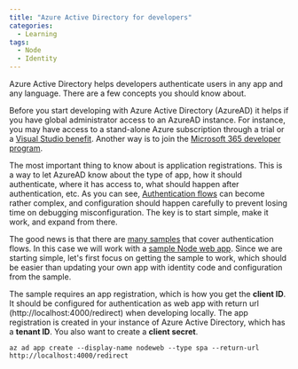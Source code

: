 ```yaml
---
title: "Azure Active Directory for developers"
categories:
  - Learning
tags:
  - Node
  - Identity
---
```


Azure Active Directory helps developers authenticate users in any app and any language. There are a few concepts you should know about.

Before you start developing with Azure Active Directory (AzureAD) it helps if you have global administrator access to an AzureAD instance. For instance, you may have access to a stand-alone Azure subscription through a trial or a [Visual Studio benefit](https://my.visualstudio.com/). Another way is to join the [Microsoft 365 developer program](https://developer.microsoft.com/microsoft-365/dev-program).

The most important thing to know about is application registrations. This is a way to let AzureAD know about the type of app, how it should authenticate, where it has access to, what should happen after authentication, etc. As you can see, [Authentication flows](https://learn.microsoft.com/azure/active-directory/develop/authentication-flows-app-scenarios) can become rather complex, and configuration should happen carefully to prevent losing time on debugging misconfiguration. The key is to start simple, make it work, and expand from there.

The good news is that there are [many samples](https://learn.microsoft.com/azure/active-directory/develop/sample-v2-code) that cover authentication flows. In this case we will work with a [sample Node web app](https://github.com/Azure-Samples/ms-identity-javascript-nodejs-tutorial/blob/main/1-Authentication/1-sign-in/README.md). Since we are starting simple, let's first focus on getting the sample to work, which should be easier than updating your own app with identity code and configuration from the sample.

The sample requires an app registration, which is how you get the **client ID**. It should be configured for authentication as web app with return url (http://localhost:4000/redirect) when developing locally. The app registration is created in your instance of Azure Active Directory, which has a **tenant ID**. You also want to create a **client secret**.

```azcli
az ad app create --display-name nodeweb --type spa --return-url http://localhost:4000/redirect
```